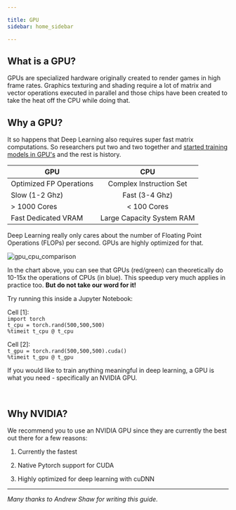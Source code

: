 ```yaml
---

title: GPU
sidebar: home_sidebar

---
```

## What is a GPU?

GPUs are specialized hardware originally created to render games in high frame rates. Graphics texturing and shading require a lot of matrix and vector operations executed in parallel and those chips have been created to take the heat off the CPU while doing that. 

## Why a GPU?

It so happens that Deep Learning also requires super fast matrix computations. So researchers put two and two together and [started training models in GPU's](http://www.machinelearning.org/archive/icml2009/papers/218.pdf) and the rest is history.

| GPU                     |            CPU            |
| ----------------------- | :-----------------------: |
| Optimized FP Operations |  Complex Instruction Set  |
| Slow (1-2 Ghz)          |      Fast (3-4 Ghz)       |
| > 1000 Cores            |        < 100 Cores        |
| Fast Dedicated VRAM     | Large Capacity System RAM |

Deep Learning really only cares about the number of Floating Point Operations (FLOPs) per second. GPUs are highly optimized for that. 

<img alt="gpu_cpu_comparison" src="/images/gpu_tutorial/gpu_cpu_comparison.png" class="screenshot">

In the chart above, you can see that GPUs (red/green) can theoretically do 10-15x the operations of CPUs (in blue).  This speedup very much applies in practice too. **But do not take our word for it!**  

Try running this inside a Jupyter Notebook:

Cell [1]:  
`import torch`  
`t_cpu = torch.rand(500,500,500)`  
`%timeit t_cpu @ t_cpu`  

Cell [2]:  
`t_gpu = torch.rand(500,500,500).cuda()`  
`%timeit t_gpu @ t_gpu`  

If you would like to train anything meaningful in deep learning, a GPU is what you need - specifically an NVIDIA GPU.

<br>

## Why NVIDIA?

We recommend you to use an NVIDIA GPU since they are currently the best out there for a few reasons:

1. Currently the fastest

2. Native Pytorch support for CUDA

3. Highly optimized for deep learning with cuDNN


---

*Many thanks to Andrew Shaw for writing this guide.*
